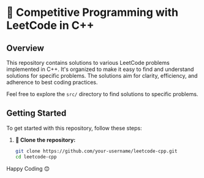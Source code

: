 # 🚀 Competitive Programming with LeetCode in C++

## Overview
This repository contains solutions to various LeetCode problems implemented in C++. It's organized to make it easy to find and understand solutions for specific problems. The solutions aim for clarity, efficiency, and adherence to best coding practices.

Feel free to explore the `src/` directory to find solutions to specific problems.

## Getting Started
To get started with this repository, follow these steps:

1. **👯 Clone the repository:**
   ```bash
   git clone https://github.com/your-username/leetcode-cpp.git
   cd leetcode-cpp


Happy Coding 😊